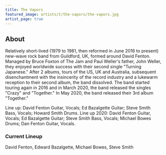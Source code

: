 ```yaml
---
title: The Vapors
featured_image: artists/t/the-vapors/the-vapors.jpg
artist_page: true
---
```

## About

Relatively short-lived (1979 to 1981, then reformed in June 2016 to present) new-wave rock band from Guildford, UK, formed around David Fenton. Managed by Bruce Foxton of The Jam and Paul Weller's father, John Weller, they enjoyed worldwide success with their second single "Turning Japanese." After 2 albums, tours of the US, UK and Australia, subsequent disenchantment with the insincerity of the record industry and a lukewarm reception to their second album, the band dissolved. The band started touring again in 2016 and in March 2020, the band released the singles "Crazy" and "Together." In May 2020, the band released their 3rd album "Together."

Line up: David Fenton Guitar, Vocals; Ed Bazalgette Guitar; Steve Smith Bass, Vocals; Howard Smith Drums.
Line up 2020: David Fenton Guitar, Vocals; Ed Bazalgette Guitar; Steve Smith Bass, Vocals; Michael Bowes Drums; Dan Fenton Guitar, Vocals.

### Current Lineup

David Fenton, Edward Bazalgette, Michael Bowes, Steve Smith

